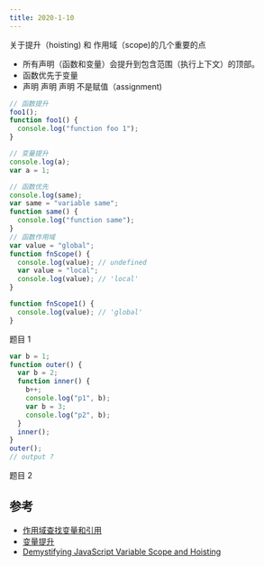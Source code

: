```yaml
---
title: 2020-1-10
---
```


关于提升（hoisting) 和 作用域（scope)的几个重要的点

- 所有声明（函数和变量）会提升到包含范围（执行上下文）的顶部。
- 函数优先于变量
- 声明 声明 声明 不是赋值（assignment)

```js
// 函数提升
foo1();
function foo1() {
  console.log("function foo 1");
}

// 变量提升
console.log(a);
var a = 1;

// 函数优先
console.log(same);
var same = "variable same";
function same() {
  console.log("function same");
}
// 函数作用域
var value = "global";
function fnScope() {
  console.log(value); // undefined
  var value = "local";
  console.log(value); // 'local'
}

function fnScope1() {
  console.log(value); // 'global'
}
```

题目 1

```js
var b = 1;
function outer() {
  var b = 2;
  function inner() {
    b++;
    console.log("p1", b);
    var b = 3;
    console.log("p2", b);
  }
  inner();
}
outer();
// output ?
```

题目 2

## 参考

- [作用域查找变量和引用](https://developer.mozilla.org/zh-CN/docs/Glossary/Scope)
- [变量提升](https://developer.mozilla.org/zh-CN/docs/Glossary/Hoisting)
- [Demystifying JavaScript Variable Scope and Hoisting](https://www.sitepoint.com/demystifying-javascript-variable-scope-hoisting/)
